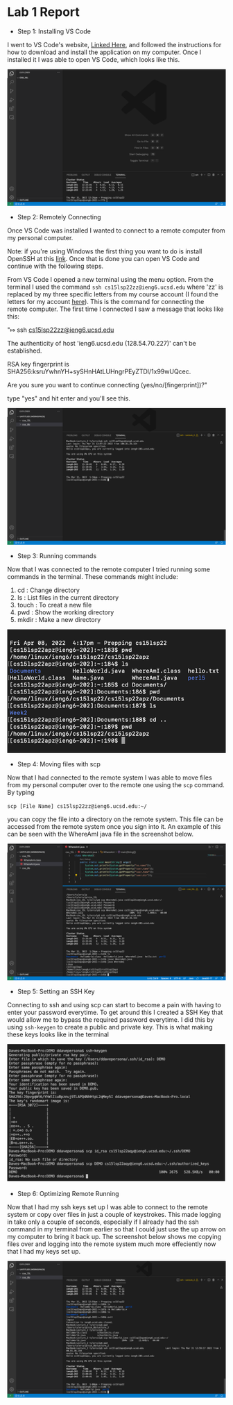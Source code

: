 # Lab 1 Report

* Step 1: Installing VS Code

I went to VS Code's website, [Linked Here](https://code.visualstudio.com/), and followed the instructions for how to download and install the application on my computer.
Once I installed it I was able to open VS Code, which looks like this.

![VS Code home page](Lab1SS_1.png)

* Step 2: Remotely Connecting

Once VS Code was installed I wanted to connect to a remote computer from my personal computer.

 Note: if you're using Windows the first thing you want to do is install OpenSSH at this [link](https://docs.microsoft.com/en-us/windows-server/administration/openssh/openssh_install_firstuse). Once that is done you can open VS Code and continue with the following steps.

From VS Code I opened a new terminal using the menu option. From the terminal I used the command `ssh cs15lsp22zz@ieng6.ucsd.edu` where 'zz' is replaced by my three specific letters from my course account (I found the letters for my account [here](https://sdacs.ucsd.edu/~icc/index.php)). This is the command for connecting the remote computer. The first time I connected I saw a message that looks like this:

"⤇ ssh cs15lsp22zz@ieng6.ucsd.edu

The authenticity of host 'ieng6.ucsd.edu (128.54.70.227)' can't
be established.

RSA key fingerprint is
SHA256:ksruYwhnYH+sySHnHAtLUHngrPEyZTDl/1x99wUQcec.

Are you sure you want to continue connecting
(yes/no/[fingerprint])?"

type "yes" and hit enter and you'll see this.

![](Lab1SS_2.png)

* Step 3: Running commands

Now that I was connected to the remote computer I tried running some commands in the terminal. These commands might include:

1. cd : Change directory
2. ls : List files in the current directory
3. touch : To creat a new file
4. pwd : Show the working directory
5. mkdir : Make a new directory

![Here is an example](Lab1SS_3.png)

* Step 4: Moving files with scp

Now that I had connected to the remote system I was able to move files from my personal computer over to the remote one using the `scp` command. By typing

`scp [File Name] cs15lsp22zz@ieng6.ucsd.edu:~/`

you can copy the file into a directory on the remote system. This file can be accessed from the remote system once you sign into it. An example of this can be seen with the WhereAmI java file in the screenshot below.

![](Lab1SS_4.png)

* Step 5: Setting an SSH Key

Connecting to ssh and using scp can start to become a pain with having to enter your password everytime. To get around this I created a SSH Key that would allow me to bypass the required password everytime. I did this by using `ssh-keygen` to create a public and private key. This is what making these keys looks like in the terminal

![](Lab1SS_5.png)

* Step 6: Optimizing Remote Running

Now that I had my ssh keys set up I was able to connect to the remote system or copy over files in just a couple of keystrokes. This made logging in take only a couple of seconds, especially if I already had the ssh command in my terminal from earlier so that I could just use the up arrow on my computer to bring it back up. The screenshot below shows me copying files over and logging into the remote system much more effeciently now that I had my keys set up.

![](Lab1SS_6.png)

